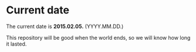 # Current date

The current date is **2015.02.05.** (YYYY.MM.DD.)

This repository will be good when the world ends, so we will know how long it lasted.
